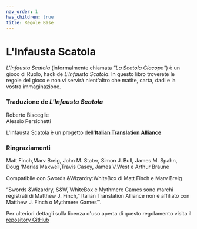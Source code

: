 ```yaml
---
nav_order: 1
has_children: true
title: Regole Base
---
```

# L'Infausta Scatola
*L'Infausta Scatola* (informalmente chiamata *"La Scatola Giacopo"*) è un gioco di Ruolo, hack de *L'Infausta Scatola*. In questo libro troverete le regole del gioco e non vi servirà nient'altro che matite, carta, dadi e la vostra immaginazione.

### Traduzione de *L'Infausta Scatola*
Roberto Bisceglie  
Alessio Persichetti

L'Infausta Scatola è un progetto dell'[**Italian Translation Alliance**](https://italian-translation-alliance.github.io)

### Ringraziamenti
Matt Finch,Marv Breig, John M. Stater, Simon J. Bull, James M. Spahn, Doug ‘Merias’Maxwell,Travis Casey, James V.West e Arthur Braune 

Compatibile con Swords &Wizardry:WhiteBox di Matt Finch e Marv Breig

“Swords &Wizardry, S&W, WhiteBox e Mythmere Games sono marchi registrati di Matthew J. Finch,”
Italian Translation Alliance non è affiliato con Matthew J. Finch o Mythmere Games™.

Per ulteriori dettagli sulla licenza d'uso aperta di questo regolamento visita il [repository GitHub](//github.com/Italian-Translation-Alliance/la-scatola-bianca) 